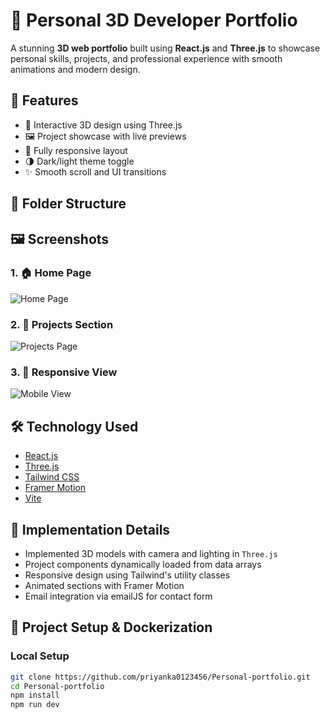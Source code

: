 # 🌟 Personal 3D Developer Portfolio

A stunning **3D web portfolio** built using **React.js** and **Three.js** to showcase personal skills, projects, and professional experience with smooth animations and modern design.

## 🚀 Features

- 🧠 Interactive 3D design using Three.js
- 🖼️ Project showcase with live previews
- 📱 Fully responsive layout
- 🌗 Dark/light theme toggle
- ✨ Smooth scroll and UI transitions

## 📂 Folder Structure


## 🖼️ Screenshots

### 1. 🏠 Home Page  
![Home Page](./screenshots/home.png)

### 2. 💼 Projects Section  
![Projects Page](./screenshots/projects.png)

### 3. 📱 Responsive View  
![Mobile View](./screenshots/mobile.png)

## 🛠️ Technology Used

- [React.js](https://reactjs.org/)
- [Three.js](https://threejs.org/)
- [Tailwind CSS](https://tailwindcss.com/)
- [Framer Motion](https://www.framer.com/motion/)
- [Vite](https://vitejs.dev/)

## 🔧 Implementation Details

- Implemented 3D models with camera and lighting in `Three.js`
- Project components dynamically loaded from data arrays
- Responsive design using Tailwind's utility classes
- Animated sections with Framer Motion
- Email integration via emailJS for contact form

## 🐳 Project Setup & Dockerization

### Local Setup

```bash
git clone https://github.com/priyanka0123456/Personal-portfolio.git
cd Personal-portfolio
npm install
npm run dev
